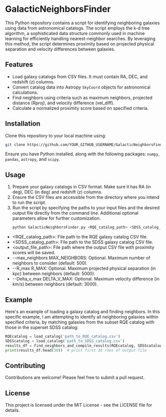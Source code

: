 
# GalacticNeighborsFinder

This Python repository contains a script for identifying neighboring galaxies using data from astronomical catalogs. The script employs the k-d tree algorithm, a sophisticated data structure commonly used in machine learning for efficiently handling nearest-neighbor searches. By leveraging this method, the script determines proximity based on projected physical separation and velocity differences between galaxies. 

## Features
- Load galaxy catalogs from CSV files. It must contain RA, DEC, and redshift (z) columns.
- Convert catalog data into Astropy `SkyCoord` objects for astronomical calculations.
- Find neighbors using criteria such as maximum neighbors, projected distance (Rproj), and velocity difference (vel_diff).
- Calculate a normalized proximity score based on specified criteria.

## Installation
Clone this repository to your local machine using:
```bash
git clone https://github.com/YOUR_GITHUB_USERNAME/GalacticNeighborsFinder.git
```
Ensure you have Python installed, along with the following packages: `numpy`, `pandas`, `astropy`, and `scipy`.

## Usage
1. Prepare your galaxy catalogs in CSV format. Make sure it has RA (in deg), DEC (in deg) and redshift (z) columns.
2. Ensure the CSV files are accessible from the directory where you intend to run the script.
3. Run the script by specifying the paths to your input files and the desired output file directly from the command line. Additional optional parameters allow for further customization.
   ```bash
   python GalacticNeighborsFinder.py <RQE_catalog_path> <SDSS_catalog_path> <output_file_path> [--max_neighbors MAX_NEIGHBORS] [--R_max R_MAX] [--Delta_v_max DELTA_V_MAX]
   ```
- <RQE_catalog_path>: File path to the RQE galaxy catalog CSV file.
- <SDSS_catalog_path>: File path to the SDSS galaxy catalog CSV file.
- <output_file_path>: File path where the output CSV file with proximity scores will be saved.
- --max_neighbors MAX_NEIGHBORS: Optional. Maximum number of neighbors to consider (default: 500).
- --R_max R_MAX: Optional. Maximum projected physical separation (in kpc) between neighbors (default: 5000).
- --Delta_v_max DELTA_V_MAX: Optional. Maximum velocity difference (in km/s) between neighbors (default: 3000).
  
## Example
Here's an example of loading a galaxy catalog and finding neighbors. In this specific example, I am attempting to identify all neighboring galaxies within specified criteria, by matching galaxies from the subset RQE catalog with those in the superset SDSS catalog:
```python
RQEcatalog = load_catalog('path_to_RQE_catalog.csv')
SDSScatalog = load_catalog('path_to_SDSS_catalog.csv')
results_df = find_neighbors_and_compile_results(RQEcatalog, SDSScatalog)
print(results_df.head(30))  # print first 30 rows of output file
```

## Contributing
Contributions are welcome! Please feel free to submit a pull request.

## License
This project is licensed under the MIT License - see the LICENSE file for details.
